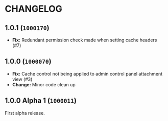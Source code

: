 CHANGELOG
==========================

## 1.0.1 (`1000170`)

- **Fix:** Redundant permission check made when setting cache headers (#7)

## 1.0.0 (`1000070`)

- **Fix:** Cache control not being applied to admin control panel attachment view (#3)
- **Change:** Minor code clean up

## 1.0.0 Alpha 1 (`1000011`)

First alpha release.